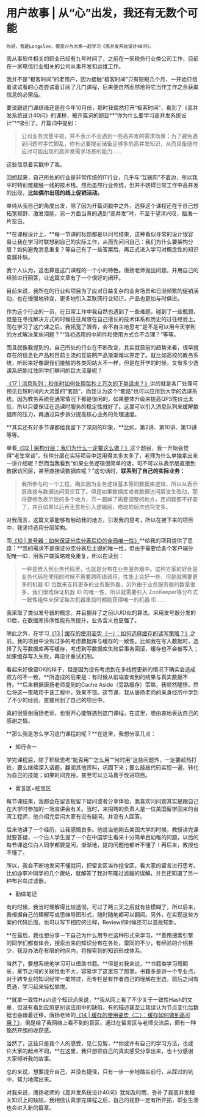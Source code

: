 # 用户故事 | 从“心”出发，我还有无数个可能

    你好，我是Longslee，很高兴与大家一起学习《高并发系统设计40问》。

我从事软件相关的职业已经有九年时间了，之前在一家税务行业类公司工作，目前在一家电信行业相关的公司从事开发和运维工作。

我并不是“极客时间”的老用户，因为接触“极客时间”只有短短几个月，一开始只抱着试试看的心态尝试着订阅了几门课程，后来便自然而然地将它当作工作之余获取信息的必需品。

要说跟这门课结缘还是在今年10月份，那时我偶然打开“极客时间”，看到了《高并发系统设计40问》的课程，被开篇词的题目**“你为什么要学习高并发系统设计”**吸引了。开篇词中提到：

> 公司业务流量平稳，并不表示不会遇到一些高并发的需求场景；为了避免遇到问题时手忙脚乱，你有必要提前储备足够多的高并发知识，从而具备随时应对可能出现的高并发需求场景的能力……

这些信息着实戳中了我。

回想起来，自己所处的行业是非常传统的IT行业，几乎与“互联网”不着边，所以我平时特别难接触一线的技术栈。然而虽然行业传统，但并不妨碍日常工作中高并发的出现，**比如偶尔出现的线上促销活动。**

单纯从我自己的角度出发，除了因为开篇词戳中之外，选择这个课程还在于自己想拓宽视野、激发潜能，另一方面当真的遇到“高并发”时，不至于望洋兴叹，脑海一片空白。

**在课程设计上，**每一节课的标题都是以问号结束，这种看似寻常的设计很容易让我在学习时联想到自己的实际工作，从而先问问自己：我们为什么要架构分层？如何避免消息重复？等自己有了一些答案后，再正式进入学习对概念性的知识查漏补缺。

我个人认为，这也算是这门课程的一个小的特色。唐扬老师抛出问题，并用自己的经验进行回答，让这篇文章有了一个很好的闭环。

目前来说，我所在的行业和项目为了应对日益复杂的业务场景和日渐频繁的促销活动，也在慢慢地转变，更多地引入互联网行业知识，产品也更加与时俱进。

作为这个行业的一员，在日常工作中我自然也遇到了一些难题，碰到了一些瓶颈，但是在寻找解决方式的时候往往局限在自己擅长的技术体系和历史的过往经验上。而在学习了这门课之后，我拓宽了眼界，会不自主地思考“是不是可以用今天学到的方式解决某些问题？”“当初选用的中间件和使用方式合不合理？”等等。

而且就像我提到的，自己所处的行业在不断改变，其实就目前的趋势来看，很早就存在的信息化产品和目前主流的互联网产品渐渐难以界定了。就比如高校的教务系统，听起来好像跟我们接触的各类网站大不一样，但是在开学的时候，又有多少选课系统能扛住同学们瞬间的巨大流量呢？

[《17 | 消息队列：秒杀时如何处理每秒上万次的下单请求？》](https://time.geekbang.org/column/article/156904)讲的就是各厂处理可预见且短时间内大流量的“套路”，而我认为这个“套路”也可以应用到大学的选课系统。因为教务系统在通常情况下都是很闲的，如果整体升级来提高QPS性价比太低，所以只要保证在选课时服务的稳定性就好了。这里可以引入消息队列来缓解数据库的压力，再通过异步拆分提高核心业务的处理速度。

**其实还有好多节课都给我留下了深刻的印象，**比如，第2讲、第10讲、第13讲等等。

单看[《02 | 架构分层：我们为什么一定要这么做？》](https://time.geekbang.org/column/article/138331)这个题目，我一开始会觉得“老生常谈”，软件分层在实际项目中运用得太多太多了，老师为什么单独拿出来一讲介绍呢？然而当我看到“如果业务逻辑很简单的话，可不可以从表示层直接到数据访问层，甚至直接读数据库呢？”这句话时，**联系到了自己的实际业务：**

> 我所参与的一个工程，确实因为业务逻辑基本等同数据库逻辑，所以从表示层直接与数据访问层交互了。但是如果数据库或者数据访问层发生改动，那将要修改表示层的多个地方，万一漏掉了需要调整的地方，连问题都不好查了，并且如果以后再无意地引入逻辑层，修改的层次也将变多。

对我而言，这篇文章能够有触动我的地方，引发我的思考，所以在接下来的项目中，我坚持选用分层架构。

而[《10 | 发号器：如何保证分库分表后ID的全局唯一性》](https://time.geekbang.org/column/article/146454)**给我的项目提供了思路：**我的需求不是保证分库分表后主键的唯一性，但由于需要给各个客户端分配唯一ID，用客户端策略难免重复，所以在读到：

> 一种是嵌入到业务代码里，也就是分布在业务服务器中。这种方案的好处是业务代码在使用的时候不需要跨网络调用，性能上会好一些，但是就需要更多的机器 ID 位数来支持更多的业务服务器。另外由于业务服务器的数量很多，我们很难保证机器 ID 的唯一性，所以就需要引入 ZooKeeper等分布式一致性组件来保证每次机器重启时都能获得唯一的机器 ID……

我采取了类似发号器的概念，并且摒弃了之前UUID似的算法。采用发号器分发的ID后，在数据库排序性能有所提升，业务含义也更强了。

除此之外，在学习[《13 | 缓存的使用姿势（一）：如何选择缓存的读写策略？》](https://time.geekbang.org/column/article/150881)之前，我的项目中没有过多的考虑数据库与缓存的一致性。比如我在写入数据时，选择了先写数据库再写缓存，考虑到写数据库失败后事务回滚，缓存也不会被写入；如果缓存写入失败，再设计重试机制。

看起来好像蛮OK的样子，但是因为没有考虑到在多线程更新的情况下确实会造成双方的不一致，**所造成的后果是：有时候从前端查询到的结果与真实数据不符。**后来根据唐扬老师提到的Cache Aside（旁路缓存）策略，我顿然醒悟，然后将这一策略用于该工程中，效果不错。这节课，我从唐扬老师的亲身经历中学到了不少的经验，直接用到了自己的项目中。

真的很感谢唐扬老师，也很开心能够遇到这门课程，在这里，想由衷地表达自己的感谢之情。

**那么我是怎么学习这门课程的呢？**在这里，我想分享几点：

*   知行合一

学完课程后，除了积极思考“能否用”“怎么用”“何时用”这些问题外，一定要趁热打铁，要么继续深入话题，翻阅其他资料，巩固下来；要么敲敲代码实现一遍，转化为自己的技能；如果时间充裕，甚至可以立马着手改进项目。

*   留言区=挖宝区

每节课结束，我都会在留言板留下疑问或者分享体验，我喜欢问问题其实是跟自己在大学时参加的一场宣讲会有关。当时，来招聘的负责人是一位美国留学回来的台湾工程师，他介绍完后问大家有没有疑问，并没有人回答。

后来他讲了一个经历，让我感慨良多。他说当他刚去美国大学的时候，教授讲完课就要答疑，一个白人学生提了一个在中国学生看来十分简单且幼稚的问题，以后的每节课这位白人同学都要提问，渐渐地，提的问题他都听不懂了！再后来，教授也不懂了。

所以，我会不断地发问不懂就问，把留言区当作挖宝区，看大家的留言进行思考。比如@李冲同学的几个跟帖，就解答了我对布隆过滤器的误解，并且还知道了另一种布谷鸟过滤器。

*   勤做笔记

有的时候，我当时理解得比较透彻，可过了两三天之后就有些模糊了，所以后来，我根据自己的理解写成思维导图形式，随时随地都可以翻阅。另外，在实现这些方案的代码后面，也可以写下相应的注释，Review的时候还可以温故知新。

**在最后，我也想分享一下自己为什么用专栏这种形式来学习。**善用搜索引擎的同学们都有体会，搜索出来的知识分布在各处，雷同的不少，有经验的介绍甚少，我没办法在有限的时间内，将搜索到的知识形成体系。

当然了，要想系统地学习可以借助书籍。**但是对我来说，**书籍类学习周期长，章节之间的关联性也不大，容易学了这里忘了那里。书籍多是讲一个专业点，对于跨专业的知识经常一笔带过，而专栏是有作者自己的理解在里边，前后之间有贯通，学习起来轻松愉悦。

**就拿一致性Hash这个知识点来说，**我从网上看了不少关于一致性Hash的文章，但没有看到应用更别谈应用中的缺陷，有的描述甚至让我误认为节点变化后数据也会跟着迁移。唐扬老师的[《14 | 缓存的使用姿势（二）：缓存如何做到高可用？》](https://time.geekbang.org/column/article/151949)，倒是给了我网络上看不到的盲区，通过在留言区与老师交流后，颇有一种豁然开朗的收获感。

当然了，这些只是我个人的感受，见仁见智，**你或许有自己的学习方法，也或许大家的起点不同，**在这里，我只想把自己的真实感受分享出来，也十分感谢大家倾听我的故事。

总的来说，想要提升自己，并没有捷径，只有一步一步地踏实前行，从踩过的坑中，努力地爬出来。

对我来说，唐扬老师的《高并发系统设计40问》犹如及时雨，弥补了我高并发相关知识上的缺陷，我相信认真学完课程之后，自己的视野一定有所开拓，职业生涯也会进入新的篇章。
    